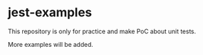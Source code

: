 # jest-examples

This repository is only for practice and make PoC about unit tests.

More examples will be added.

